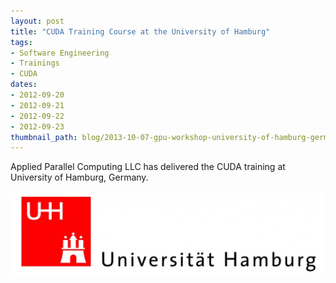 ```yaml
---
layout: post
title: "CUDA Training Course at the University of Hamburg"
tags:
- Software Engineering
- Trainings
- CUDA
dates:
- 2012-09-20
- 2012-09-21
- 2012-09-22
- 2012-09-23
thumbnail_path: blog/2013-10-07-gpu-workshop-university-of-hamburg-germany/university_logo.jpg
---
```


Applied Parallel Computing LLC has delivered the CUDA training at University of Hamburg, Germany.

![alt text](\assets\img\blog\2013-10-07-gpu-workshop-university-of-hamburg-germany\university_logo.jpg "Logo Title Text 1")

